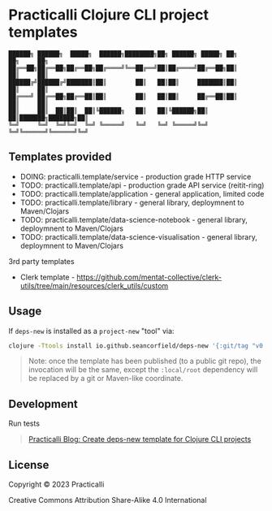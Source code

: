 # Practicalli Clojure CLI project templates


```none
██████╗ ██████╗  █████╗  ██████╗████████╗██╗ ██████╗ █████╗ ██╗     ██╗     ██╗
██╔══██╗██╔══██╗██╔══██╗██╔════╝╚══██╔══╝██║██╔════╝██╔══██╗██║     ██║     ██║
██████╔╝██████╔╝███████║██║        ██║   ██║██║     ███████║██║     ██║     ██║
██╔═══╝ ██╔══██╗██╔══██║██║        ██║   ██║██║     ██╔══██║██║     ██║     ██║
██║     ██║  ██║██║  ██║╚██████╗   ██║   ██║╚██████╗██║  ██║███████╗███████╗██║
╚═╝     ╚═╝  ╚═╝╚═╝  ╚═╝ ╚═════╝   ╚═╝   ╚═╝ ╚═════╝╚═╝  ╚═╝╚══════╝╚══════╝╚═╝
```



## Templates provided

* DOING: practicalli.template/service - production grade HTTP service
* TODO: practicalli.template/api - production grade API service (reitit-ring)
* TODO: practicalli.template/application - general application, limited code
* TODO: practicalli.template/library - general library, deploymnent to Maven/Clojars
* TODO: practicalli.template/data-science-notebook - general library, deploymnent to Maven/Clojars
* TODO: practicalli.template/data-science-visualisation - general library, deploymnent to Maven/Clojars


3rd party templates
* Clerk template - https://github.com/mentat-collective/clerk-utils/tree/main/resources/clerk_utils/custom

## Usage




If `deps-new` is installed as a `project-new` "tool" via:

```bash
clojure -Ttools install io.github.seancorfield/deps-new '{:git/tag "v0.5.0"}' :as project-new
```

> Note: once the template has been published (to a public git repo), the invocation will be the same, except the `:local/root` dependency will be replaced by a git or Maven-like coordinate.


## Development

Run tests

> [Practicalli Blog: Create deps-new template for Clojure CLI projects](https://practical.li/blog-staging/posts/create-deps-new-template-for-clojure-cli-projects/)


## License

Copyright © 2023 Practicalli

Creative Commons Attribution Share-Alike 4.0 International

